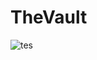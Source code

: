 # TheVault
![tes](https://cdn.discordapp.com/attachments/1049115719306051644/1151515266593857607/realistic-cat.gif)
